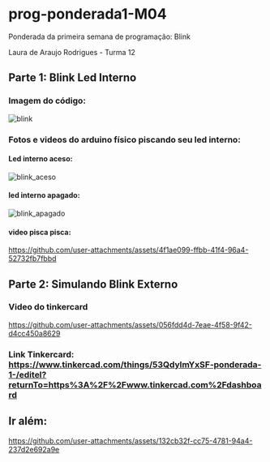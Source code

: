 # prog-ponderada1-M04
Ponderada da primeira semana de programação: Blink 

Laura de Araujo Rodrigues - Turma 12

## Parte 1: Blink Led Interno

### Imagem do código:
![blink](https://github.com/user-attachments/assets/a2a4f4c4-eba1-4011-abef-f6700b3bcc3f)


### Fotos e videos do arduino físico piscando seu led interno:

#### Led interno aceso: 

![blink_aceso ](https://github.com/user-attachments/assets/fe43f033-8f0b-40c0-bfa0-ddfc46364b5e)

#### led interno apagado:

![blink_apagado](https://github.com/user-attachments/assets/a62d16d1-695a-49ed-8943-e8102c26b6fa)

#### video pisca pisca:

https://github.com/user-attachments/assets/4f1ae099-ffbb-41f4-96a4-52732fb7fbbd

## Parte 2: Simulando Blink Externo

### Video do tinkercard 

https://github.com/user-attachments/assets/056fdd4d-7eae-4f58-9f42-d4cc450a8629

### Link Tinkercard: https://www.tinkercad.com/things/53QdylmYxSF-ponderada-1-/editel?returnTo=https%3A%2F%2Fwww.tinkercad.com%2Fdashboard 


## Ir além: 

https://github.com/user-attachments/assets/132cb32f-cc75-4781-94a4-237d2e692a9e





